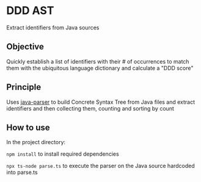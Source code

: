 # DDD AST
Extract identifiers from Java sources

## Objective
Quickly establish a list of identifiers with their # of occurrences to match them with the ubiquitous language 
dictionary and calculate a "DDD score"

## Principle
Uses [java-parser](https://github.com/jhipster/prettier-java/tree/master/packages/java-parser) to build Concrete Syntax 
Tree from Java files and extract identifiers and then collecting them, counting and sorting by count

## How to use
In the project directory:

`npm install` to install required dependencies

`npx ts-node parse.ts` to execute the parser on the Java source hardcoded into parse.ts